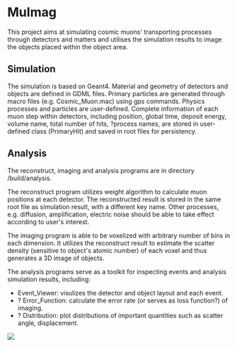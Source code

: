 # MuImag

This project aims at simulating cosmic muons' transporting processes through detectors and matters and utilises the
simulation results to image the objects placed within the object area.

## Simulation
The simulation is based on Geant4. Material and geometry of detectors and objects are defined in GDML files. Primary particles are generated through macro files (e.g. Cosmic_Muon.mac) using gps commands. Physics processes and particles are user-defined. 
Complete information of each muon step within detectors, including position, global time, deposit energy, volume name, total number of hits, ?process names, are stored in user-defined class (PrimaryHit) and saved in root files for persistency.

## Analysis
The reconstruct, imaging and analysis programs are in directory /build/analysis. 

The reconstruct program utilizes weight algorithm to calculate muon positions at each detector. The reconstructed result is stored in the same root file as simulation result, with a different key name. Other processes, e.g. diffusion, amplification, electric noise should be able to take effect according to user's interest.

The imaging program is able to be voxelized with arbitrary number of bins in each dimension. It utilizes the reconstruct result to estimate the scatter density (sensitive to object's atomic number) of each voxel and thus generates a 3D image of objects.

The analysis programs serve as a toolkit for inspecting events and analysis simulation results, including:
* Event_Viewer: visulizes the detector and object layout and each event.
* ? Error_Function: calculate the error rate (or serves as loss function?) of imaging.
* ? Distribution: plot distributions of important quantities such as scatter angle, displacement.

![](https://zhiyhep.github.com/MuImag/build/analysis/pics/Eve.png)
